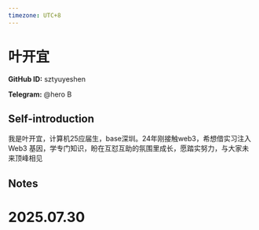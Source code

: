 ```yaml
---
timezone: UTC+8
---
```


# 叶开宜

**GitHub ID:** sztyuyeshen

**Telegram:** @hero B

## Self-introduction

我是叶开宜，计算机25应届生，base深圳。24年刚接触web3，希想借实习注入 Web3 基因，学专门知识，盼在互怼互助的氛围里成长，愿踏实努力，与大家未来顶峰相见

## Notes

<!-- Content_START -->

# 2025.07.30


<!-- Content_END -->

